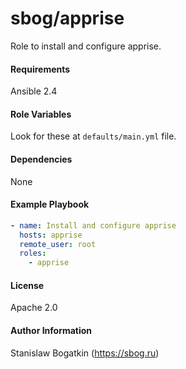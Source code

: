 sbog/apprise
============

Role to install and configure apprise.

#### Requirements

Ansible 2.4

#### Role Variables

Look for these at `defaults/main.yml` file.

#### Dependencies

None

#### Example Playbook

```yaml
- name: Install and configure apprise
  hosts: apprise
  remote_user: root
  roles:
    - apprise
```

#### License

Apache 2.0

#### Author Information

Stanislaw Bogatkin (https://sbog.ru)
